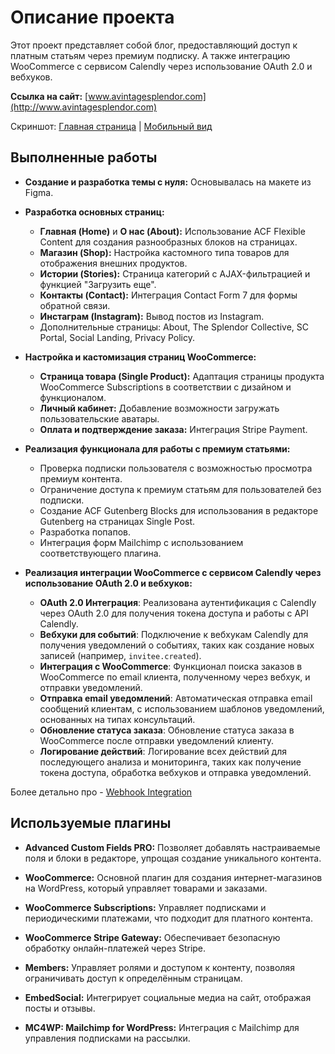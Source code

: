 # Описание проекта

Этот проект представляет собой блог, предоставляющий доступ к платным статьям через премиум подписку.
А также интеграцию WooCommerce c сервисом Calendly через использование OAuth 2.0 и вебхуков.

**Ссылка на сайт:** [www.avintagesplendor.com](http://www.avintagesplendor.com)

Скриншот: [Главная страница](https://github.com/DimaWide/wp-themes/blob/main/assets-data/vintage-splendor/screencapture-avintagesplendor.jpg) | [Мобильный вид](screencapture-avintagesplendor-mobile.jpg)

## Выполненные работы

- **Создание и разработка темы с нуля:** Основывалась на макете из Figma.

- **Разработка основных страниц:**
  - **Главная (Home)** и **О нас (About):** Использование ACF Flexible Content для создания разнообразных блоков на страницах.
  - **Магазин (Shop):** Настройка кастомного типа товаров для отображения внешних продуктов.
  - **Истории (Stories):** Страница категорий с AJAX-фильтрацией и функцией "Загрузить еще".
  - **Контакты (Contact):** Интеграция Contact Form 7 для формы обратной связи.
  - **Инстаграм (Instagram):** Вывод постов из Instagram.
  - Дополнительные страницы: About, The Splendor Collective, SC Portal, Social Landing, Privacy Policy.

- **Настройка и кастомизация страниц WooCommerce:**
  - **Страница товара (Single Product):** Адаптация страницы продукта WooCommerce Subscriptions в соответствии с дизайном и функционалом.
  - **Личный кабинет:** Добавление возможности загружать пользовательские аватары.
  - **Оплата и подтверждение заказа:** Интеграция Stripe Payment.

- **Реализация функционала для работы с премиум статьями:**
  - Проверка подписки пользователя с возможностью просмотра премиум контента.
  - Ограничение доступа к премиум статьям для пользователей без подписки.
  - Создание ACF Gutenberg Blocks для использования в редакторе Gutenberg на страницах Single Post.
  - Разработка попапов.
  - Интеграция форм Mailchimp с использованием соответствующего плагина.
 
- **Реализация интеграции WooCommerce c сервисом Calendly через использование OAuth 2.0 и вебхуков:**
  - **OAuth 2.0 Интеграция**: Реализована аутентификация с Calendly через OAuth 2.0 для получения токена доступа и работы с API Calendly.
  - **Вебхуки для событий**: Подключение к вебхукам Calendly для получения уведомлений о событиях, таких как создание новых записей (например, `invitee.created`).
  - **Интеграция с WooCommerce**: Функционал поиска заказов в WooCommerce по email клиента, полученному через вебхук, и отправки уведомлений.
  - **Отправка email уведомлений**: Автоматическая отправка email сообщений клиентам, с использованием шаблонов уведомлений, основанных на типах консультаций.
  - **Обновление статуса заказа**: Обновление статуса заказа в WooCommerce после отправки уведомлений клиенту.
  - **Логирование действий**: Логирование всех действий для последующего анализа и мониторинга, таких как получение токена доступа, обработка вебхуков и отправка уведомлений.

Более детально про - [Webhook Integration](https://github.com/DimaWide/wp-themes/tree/main/vintage-splendor/Webhook.md)
    
## Используемые плагины

- **Advanced Custom Fields PRO:** Позволяет добавлять настраиваемые поля и блоки в редакторе, упрощая создание уникального контента.
  
- **WooCommerce:** Основной плагин для создания интернет-магазинов на WordPress, который управляет товарами и заказами.

- **WooCommerce Subscriptions:** Управляет подписками и периодическими платежами, что подходит для платного контента.

- **WooCommerce Stripe Gateway:** Обеспечивает безопасную обработку онлайн-платежей через Stripe.

- **Members:** Управляет ролями и доступом к контенту, позволяя ограничивать доступ к определённым страницам.

- **EmbedSocial:** Интегрирует социальные медиа на сайт, отображая посты и отзывы.

- **MC4WP: Mailchimp for WordPress:** Интеграция с Mailchimp для управления подписками на рассылки.

